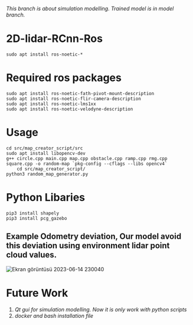 *This branch is about simulation modelling. Trained model is in model branch.*

# 2D-lidar-RCnn-Ros
	sudo apt install ros-noetic-* 
# Required ros packages 
	sudo apt install ros-noetic-fath-pivot-mount-description 
	sudo apt install ros-noetic-flir-camera-description
	sudo apt install ros-noetic-lms1xx
	sudo apt install ros-noetic-velodyne-description
# Usage
	cd src/map_creator_script/src
	sudo apt install libopencv-dev
	g++ circle.cpp main.cpp map.cpp obstacle.cpp ramp.cpp rmg.cpp square.cpp -o random-map `pkg-config --cflags --libs opencv4`
        cd src/map_creator_script/
	python3 random_map_generator.py

# Python Libaries
	pip3 install shapely 	
	pip3 install pcg_gazebo
 
## Example Odometry deviation, Our model avoid this deviation using environment lidar point cloud values.
![Ekran görüntüsü 2023-06-14 230040](https://github.com/user-attachments/assets/15ea1035-67bf-4327-8799-f86cc4b6136b)

# Future Work
1. *Qt gui for simulation modelling. Now it is only work with python scripts*
2. *docker and bash installation file*
